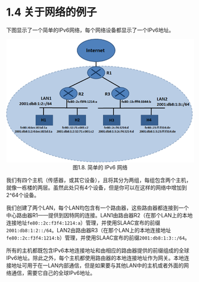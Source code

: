 # 1.4 关于网络的例子
下图显示了一个简单的IPv6网络，每个网络设备都显示了一个IPv6地址。




<center>
<img src="images/iot_in_five_days/1/image006.png"/>
</center>

<center>
图1.8. 简单的 IPv6 网络
</center>

我们有四个主机（传感器，或其它设备），且将其分为两组，每组包含两个主机，就像一栋楼的两层。虽然此处只有4个设备，但是你可以在这样的网络中增加到2^64个设备。

我们创建了两个LAN，每个LAN均包含有一个路由器，这些路由器都连接到一个中心路由器R1——提供到因特网的连接。LAN1由路由器R2（在那个LAN上的本地连接地址```fe80::2c:f3f4:1214:a```）管理，并使用SLAAC宣布的前缀```2001:db8:1:2::/64```。LAN2由路由器R3（在那个LAN上的本地连接地址```fe80::2c:f3f4:1214:b```）管理，并使用SLAAC宣布的前缀```2001:db8:1:3::/64```。

所有的主机都既包含IPv6本地连接地址和由相应的路由器提供的前缀组成的全球IPv6地址。除此之外，每个主机都使用路由器的本地连接地址作为网关。本地连接地址可用于在一LAN内部通信，但是如果要与其他LAN中的主机或者外面的网络通信，需要它自己的全球IPv6地址。













